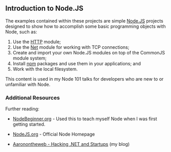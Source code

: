 Introduction to Node.JS
--------

The examples contained within these projects are simple [Node.JS](http://nodejs.org/) projects
designed to show how to accomplish some basic programming objects with Node, such as:

1. Use the [HTTP](http://nodejs.org/docs/latest/api/http.html "Node.JS HTTP Module") module;
2. Use the [Net](http://nodejs.org/docs/latest/api/net.html "Node.JS Net Module") module for working with TCP connections;
3. Create and import your own Node.JS modules on top of the CommonJS module system;
4. Install [npm](http://npmjs.org/ "Node Package Manager") packages and use them in your applications; and
5. Work with the local filesystem.

This content is used in my Node 101 talks for developers who are new to or unfamiliar with Node.

### Additional Resources ###
Further reading:
* [NodeBeginner.org](http://nodebeginner.org/) - Used this to teach myself Node when I was first getting started.

* [NodeJS.org](http://nodejs.org) - Official Node Homepage

* [Aaronontheweb - Hacking .NET and Startups](http://www.aaronstannard.com/) (my blog)